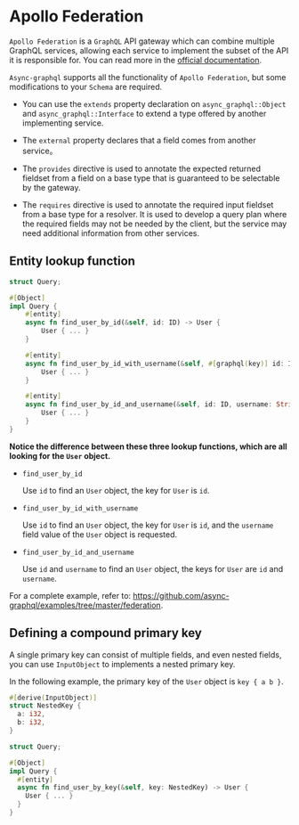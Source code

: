 # Apollo Federation

`Apollo Federation` is a `GraphQL` API gateway which can combine multiple GraphQL services, allowing each service to implement the subset of the API it is responsible for. You can read more in the [official documentation](https://www.apollographql.com/docs/apollo-server/federation/introduction).

`Async-graphql` supports all the functionality of `Apollo Federation`, but some modifications to your `Schema` are required.

- You can use the `extends` property declaration on `async_graphql::Object` and `async_graphql::Interface` to extend a type offered by another implementing service.

- The `external` property declares that a field comes from another service。

- The `provides` directive is used to annotate the expected returned fieldset from a field on a base type that is guaranteed to be selectable by the gateway.

- The `requires` directive is used to annotate the required input fieldset from a base type for a resolver. It is used to develop a query plan where the required fields may not be needed by the client, but the service may need additional information from other services.

## Entity lookup function

```rust
struct Query;

#[Object]
impl Query {
    #[entity]
    async fn find_user_by_id(&self, id: ID) -> User {
        User { ... }
    }

    #[entity]
    async fn find_user_by_id_with_username(&self, #[graphql(key)] id: ID, username: String) -> User {
        User { ... }
    }

    #[entity]
    async fn find_user_by_id_and_username(&self, id: ID, username: String) -> User {
        User { ... }
    }
}
```

**Notice the difference between these three lookup functions, which are all looking for the `User` object.**

- `find_user_by_id`

  Use `id` to find an `User` object, the key for `User` is `id`.

- `find_user_by_id_with_username`

  Use `id` to find an `User` object, the key for `User` is `id`, and the `username` field value of the `User` object is requested.

- `find_user_by_id_and_username`

  Use `id` and `username` to find an `User` object, the keys for `User` are `id` and `username`.

For a complete example, refer to: <https://github.com/async-graphql/examples/tree/master/federation>.

## Defining a compound primary key

A single primary key can consist of multiple fields, and even nested fields, you can use `InputObject` to implements a nested primary key.

In the following example, the primary key of the `User` object is `key { a b }`.

```rust
#[derive(InputObject)]
struct NestedKey {
  a: i32,
  b: i32,
}

struct Query;

#[Object]
impl Query {
  #[entity]
  async fn find_user_by_key(&self, key: NestedKey) -> User {
    User { ... }
  }
}
```
